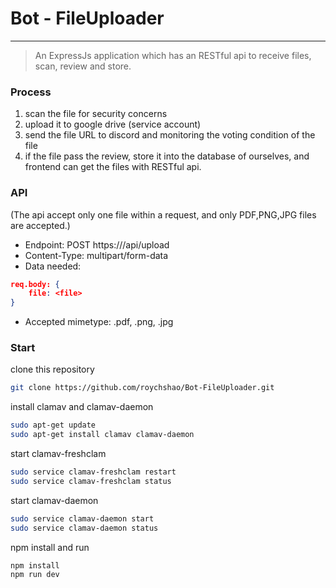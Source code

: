 # Bot - FileUploader
---
> An ExpressJs application which has an RESTful api to receive files, scan, review and store.

### Process
1. scan the file for security concerns  
2. upload it to google drive (service account)  
3. send the file URL to discord and monitoring the voting condition of the file  
4. if the file pass the review, store it into the database of ourselves, and frontend can get the files with RESTful api.

### API

(The api accept only one file within a request, and only PDF,PNG,JPG files are accepted.)

* Endpoint: POST https://<hostname>/api/upload
* Content-Type: multipart/form-data
* Data needed:
```json
req.body: {
    file: <file>  
}
```
* Accepted mimetype: .pdf, .png, .jpg

### Start
clone this repository
```zsh
git clone https://github.com/roychshao/Bot-FileUploader.git
```

install clamav and clamav-daemon
```zsh
sudo apt-get update
sudo apt-get install clamav clamav-daemon
```

start clamav-freshclam
```zsh
sudo service clamav-freshclam restart
sudo service clamav-freshclam status
```

start clamav-daemon
```zsh
sudo service clamav-daemon start
sudo service clamav-daemon status
```

npm install and run
```zsh
npm install
npm run dev
```
